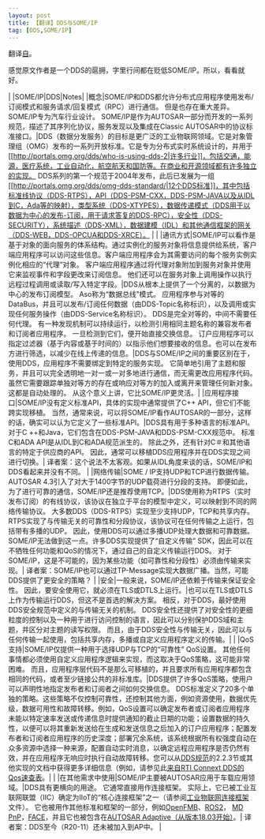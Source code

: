 ```yaml
---
layout: post
title: 【翻译】DDS与SOME/IP
tag: [DDS,SOME/IP]
---
```


翻译[自](https://stackoverflow.com/questions/51182471/whats-the-difference-between-dds-and-some-ip)。

感觉原文作者是一个DDS的扈拥，字里行间都在贬低SOME/IP。所以，看看就好。

<!--break-->

| |SOME/IP|DDS|Notes|
|概念|SOME/IP和DDS都允许分布式应用程序使用发布/订阅模式和服务请求/回复模式（RPC）进行通信。 但是也存在重大差异。 SOME/IP专为汽车行业设计。 SOME/IP是作为AUTOSAR一部分而开发的一系列规范，描述了其序列化协议，服务发现以及集成在Classic AUTOSAR中的协议标准接口。|DDS（数据分发服务）的目标是更广泛的工业物联网领域。它是对象管理组（OMG）发布的一系列开放标准。它是专为分布式实时系统设计的，并用于[[http://portals.omg.org/dds/who-is-using-dds-2|许多行业]]，包括交通，能源，医疗系统，工业自动化，航空航天和国防等。在商业和开源领域都有许多独立的实现。 DDS系列的第一个规范于2004年发布，此后已发展为一组[[http://portals.omg.org/dds/omg-dds-standard/|12个DDS标准]]，其中包括标准线协议（DDS-RTPS），API（DDS-PSM-CXX，DDS-PSM-JAVA以及从IDL到C，Ada等的映射），类型系统（DDS-XTYPES），数据传递模式（DDS用于以数据为中心的发布-订阅，用于请求答复的DDS-RPC），安全性（DDS-SECURITY），系统描述（DDS-XML），数据建模（IDL）和其他通信框架的网关（DDS-WEB，DDS-OPCUA和DDS-XRCE）。 | |
|通讯方式|SOME/IP可以看作是基于对象的面向服务的体系结构。通过实例化的服务对象将信息提供给系统，客户端应用程序可以访问这些信息。客户端应用程序会为其需要访问的每个服务实例实例化相应的“代理”对象。 客户端应用程序通过将代理对象附加到服务对象并使用它来监视事件和字段更改来订阅信息。 他们还可以在服务对象上调用操作以执行远程过程调用或读取/写入特定字段。|DDS从根本上提供了一个分离的，以数据为中心的发布订阅模型。 Aso称为“数据总线”模式。 应用程序参与对等的DataBus，并且可以发布/订阅任何数据（由DDS-Topic名称标识），以及调用或实现任何服务操作（由DDS-Service名称标识）。 DDS是完全对等的，中间不需要任何代理。 有一种发现机制可以持续运行，以检测引用相同主题名称的兼容发布者和订阅者应用程序。 一旦检测到它们，便开始直接交换信息。 订户应用程序可以指定过滤器（基于内容或基于时间的）以指示他们想要接收的信息。也可以在发布方进行筛选，以减少在线上传递的信息。|DDS与SOME/IP之间的重要区别在于，使用DDS，应用程序不需要绑定到特定的服务实现。 它简单地引用了主题和服务，并且可以完全透明地一对一或一对多地进行通信，而无需更改应用程序代码。 虽然它需要跟踪单独对等方的存在或响应对等方的加入或离开来管理任何新对象。 这都是自动处理的。 从这个意义上讲，它比SOME/IP更灵活。|
|应用程序接口|SOME/IP没有定义标准API，具体的实现中通常提供了C++ API，但它们不能跨实现移植。 当然，通常来说，可以将SOME/IP看作AUTOSAR的一部分，这样的话，确实可以认为它定义了一些标准API。|DDS具有用于多种语言的标准API。 对于C ++和Java，它们包含在DDS-PSM-JAVA和DDS-PSM-CXX规范中。 标准C和ADA API是从IDL到C和ADA规范派生的。 除此之外，还有针对C＃和其他语言的特定于供应商的API。 因此，通常可以移植DDS应用程序并在DDS实现之间进行切换。| 译者案：这个说法不太客观。如果从IDL角度来谈的话，SOME/IP和DDS看起来并没有不同。 |
|网络传输|SOME / IP支持UDP和TCP进行数据传输。 AUTOSAR 4.3引入了对大于1400字节的UDP载荷进行分段的支持。 即便如此，为了进行可靠的通信，SOME/IP还是推荐使用TCP。|DDS使用称为RTPS（实时发布订阅）的有线协议，该协议在独立于平台的模型中定义，可以映射到不同的网络传输协议。 大多数DDS（DDS-RTPS）实现至少支持UDP，TCP和共享内存。 RTPS实现了与传输无关的可靠性和分段协议，该协议可在任何传输之上运行，包括带有多播的UDP。 因此，使用DDS可以通过多播UDP处理大数据和可靠数据。 SOME/IP无法做到这一点。许多DDS实现提供了“自定义传输” SDK，因此可以在不牺牲任何功能和QoS的情况下，通过自己的自定义传输运行DDS。 对于SOME/IP，这是不可能的，因为某些功能（如可靠性和分段性）必须由传输来实现。| 译者案：SOME/IP也可以通过TP-Message实现大数据广播。当然，可能DDS提供了更安全的策略？ |
|安全|一般来说，SOME/IP还依赖于传输来保证安全性。 因此，要安全使用它，就必须在TLS或DTLS上运行。|也可以在TLS或DTLS上作为传输运行DDS，但这不是首选的解决方案。 相反，对于DDS，最好使用DDS安全规范中定义的与传输无关的机制。 DDS安全性还提供了对安全性的更细粒度的控制以及一种用于进行访问控制的语言，因此可以分别保护DDS域和主题，并区分对主题的读写权限。 而且，由于DDS安全性与传输无关，因此可以与任何传输一起使用，包括共享内存，多播或自定义应用程序定义的传输。| |
|QoS支持|SOME/IP仅提供一种用于选择UDP与TCP的“可靠性” QoS设置。 其他任何事情都必须使用自定义应用程序逻辑来实现，而这取决于QoS策略，这可能非常困难。 而且，应用程序层代码不是那么可移植的，并且要求所有应用程序都包含相同的代码，或者至少链接公共的非标准库。|DDS提供了许多QoS策略，使用户可以声明性地指定发布者和订阅者之间如何交换信息。 DDS标准定义了20多个单独的策略。这些策略不仅控制可靠性，还控制其他方面，例如资源使用，数据优先级，数据可用性和故障转移。例如，QoS设置可以确定发布者或订阅者应用程序未能以特定速率发送或传递信息时提供通知的截止日期的功能；设置数据的持久性，以便可以将其重新发送给在生成和发送信息之后加入的订户应用程序；配置发布者和订阅者应用程序的历史深度；部署冗余系统，该系统根据所有权强度自动在众多资源中选择一种来源，配置自动实时消息，以确定远程应用程序是否仍然有效，并在应用程序无响应时执行自动故障转移。您可以从[DDS规范](https://www.omg.org/spec/DDS/1.4/PDF)的2.2.3节或其他实现的文档中获得更多详细信息（例如，请参见此[来自RTI Connext DDS的Qos速查表](https://community.rti.com/static/documentation/connext-dds/5.3.1/doc/manuals/connext_dds/RTI_ConnextDDS_CoreLibraries_QoS_Reference_Guide.pdf)。| |
|在其他需求中使用|SOME/IP主要被AUTOSAR应用于车载应用领域。|DDS具有更横向的用途。 它通常直接用作连接框架。 实际上，它已被工业互联网联盟（IIC）确定为IIoT的“核心连接框架”之一（请参阅[工业物联网连接框架](https://www.iiconsortium.org/IICF.htm) 文件）。 它也被用作其他标准和框架的一部分，例如[OpenFMB](https://openfmb.github.io/)、[ROS2](https://github.com/ros2/ros2/wiki)， [MD PnP](http://www.mdpnp.org/)，[FACE](https://www.opengroup.us/face/)，并且它也被包含在[AUTOSAR Adaptive（从版本18.03开始）](https://www.autosar.org/standards/adaptive-platform/adaptive-platform-1803/)。| 译者案：DDS至今（R20-11）还未被加入到AP中。 |
